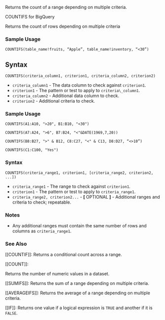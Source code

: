 Returns the count of a range depending on multiple criteria.

COUNTIFS for BigQuery

Returns the count of rows depending on multiple criteria

### Sample Usage

`COUNTIFS(table_name!fruits, “Apple”, table_name!inventory, “<30”)`

Syntax
------

`COUNTIFS(criteria_column1, criterion1, criteria_column2, criterion2)`

* `criteria_column1` - The data column to check against `criterion1`.
* `criterion1` - The pattern or test to apply to `criteria\_column1`.
* `criteria_column2` - Additional data column to check.
* `criterion2` - Additional criteria to check.

### Sample Usage

`COUNTIFS(A1:A10, ">20", B1:B10, "<30")`

`COUNTIFS(A7:A24, ">6", B7:B24, "<"&DATE(1969,7,20))`

`COUNTIFS(B8:B27, ">" & B12, C8:C27, "<" & C13, D8:D27, “<>10”)`

`COUNTIFS(C1:C100, "Yes")`

### Syntax

`COUNTIFS(criteria_range1, criterion1, [criteria_range2, criterion2, ...])`

* `criteria_range1` - The range to check against `criterion1`.
* `criterion1` - The pattern or test to apply to `criteria_range1`.
* `criteria_range2, criterion2...` - **[** OPTIONAL **]** - Additional ranges and criteria to check; repeatable.

### Notes

* Any additional ranges must contain the same number of rows and columns as `criteria_range1`.

### See Also

[[COUNTIF]]: Returns a conditional count across a range.

[[COUNT]]:

Returns the number of numeric values in a dataset.

[[SUMIFS]]: Returns the sum of a range depending on multiple criteria.

[[AVERAGEIFS]]: Returns the average of a range depending on multiple criteria.

[[IF]]: Returns one value if a logical expression is `TRUE` and another if it is `FALSE`.